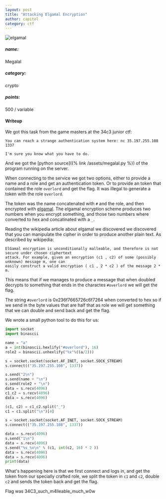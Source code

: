```yaml
---
layout: post
title: "Attacking Elgamal Encryption"
author: capitol
category: ctf
---
```

![elgamal](/images/taher_elgamal.jpg)

##### name:
Megalal

##### category:
crypto

##### points:
500 / variable

#### Writeup

We got this task from the game masters at the 34c3 junior ctf:
```text
You can reach a strange authentication system here: nc 35.197.255.108 1337

I'm sure you know what you have to do.
```

And we got the [python source]({% link /assets/megalal.py %}) of the program running on the
server.

When connecting to the service we got two options, either to provide a name and a role and get
an authentication token. Or to provide an token that contained the role `overlord` and get the
flag. It was illegal to generate a token with the role `overlord`.

The token was the name concatenated with `#` and the role, and then encrypted with 
[elgamal](https://en.wikipedia.org/wiki/ElGamal_encryption). The elgamal encryption scheme
produces two numbers when you encrypt something, and those two numbers where converted to hex
and concatinated with a `_`.

Reading the wikipedia article about elgamal we discovered we discovered that you can manipulate
the cipher in order to produce another plain text. As described by wikipedia:

```text
ElGamal encryption is unconditionally malleable, and therefore is not secure under chosen ciphertext 
attack. For example, given an encryption (c1 , c2) of some (possibly unknown) message m, one can
easily construct a valid encryption ( c1 , 2 * c2 ) of the message 2 * m.
```

This means that if we manages to produce a message that when doubled decrypts to something that 
ends in the charactes `#overlord` we will get the flag.

The string `#overlord` is 0x236f7665726c6f7264 when converted to hex so if we send in the byte
values that are half that as role we will get something that we can double and send back and get
the flag.

We wrote a small python tool to do this for us:

```python
import socket
import binascii

name = "a"
a = int(binascii.hexlify("#overlord"), 16)
role2 = binascii.unhexlify("%x"%((a/2)))

s = socket.socket(socket.AF_INET, socket.SOCK_STREAM)
s.connect(("35.197.255.108", 1337))

s.send("2\n")
s.send(name + "\n")
s.send(role2 + "\n")
data = s.recv(4096)
c1_c2 = s.recv(4096)
data = s.recv(4096)

(c1, c2) = c1_c2.split("_")
c1 = c1.split("\n")[4]

s = socket.socket(socket.AF_INET, socket.SOCK_STREAM)
s.connect(("35.197.255.108", 1337))

data = s.recv(4096)
s.send("1\n")
data = s.recv(4096)
s.send("%s_%x\n" % (c1, int(c2, 16) * 2 ))
data = s.recv(4096)
data = s.recv(4096)
print(data)
```

What's happening here is that we first connect and logs in, and get the token from our specially
crafted role, we split the token in `c1` and `c2`, double `c2` and sends the token back and get
the flag.

Flag was 34C3_such_m4lleable_much_w0w
